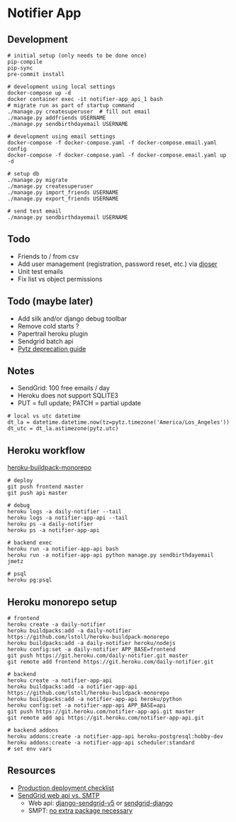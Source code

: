 # Notifier App

## Development

```
# initial setup (only needs to be done once)
pip-compile
pip-sync
pre-commit install

# development using local settings
docker-compose up -d
docker container exec -it notifier-app_api_1 bash
# migrate run as part of startup command
./manage.py createsuperuser  # fill out email
./manage.py addfriends USERNAME
./manage.py sendbirthdayemail USERNAME

# development using email settings
docker-compose -f docker-compose.yaml -f docker-compose.email.yaml config
docker-compose -f docker-compose.yaml -f docker-compose.email.yaml up -d

# setup db
./manage.py migrate
./manage.py createsuperuser
./manage.py import_friends USERNAME
./manage.py export_friends USERNAME

# send test email
./manage.py sendbirthdayemail USERNAME
```

## Todo

- Friends to / from csv
- Add user management (registration, password reset, etc.) via [djoser](https://github.com/sunscrapers/djoser)
- Unit test emails
- Fix list vs object permissions

## Todo (maybe later)

- Add silk and/or django debug toolbar
- Remove cold starts ?
- Papertrail heroku plugin
- Sendgrid batch api
- [Pytz deprecation guide](https://pytz-deprecation-shim.readthedocs.io/en/latest/migration.html#which-replacement-to-choose)

## Notes

- SendGrid: 100 free emails / day
- Heroku does not support SQLITE3
- PUT = full update; PATCH = partial update

```
# local vs utc datetime
dt_la = datetime.datetime.now(tz=pytz.timezone('America/Los_Angeles'))
dt_utc = dt_la.astimezone(pytz.utc)
```

## Heroku workflow

[heroku-buildpack-monorepo](https://elements.heroku.com/buildpacks/lstoll/heroku-buildpack-monorepo)

```
# deploy
git push frontend master
git push api master

# debug
heroku logs -a daily-notifier --tail
heroku logs -a notifier-app-api --tail
heroku ps -a daily-notifier
heroku ps -a notifier-app-api

# backend exec
heroku run -a notifier-app-api bash
heroku run -a notifier-app-api python manage.py sendbirthdayemail jmetz

# psql
heroku pg:psql
```

## Heroku monorepo setup

```
# frontend
heroku create -a daily-notifier
heroku buildpacks:add -a daily-notifier https://github.com/lstoll/heroku-buildpack-monorepo
heroku buildpacks:add -a daily-notifier heroku/nodejs
heroku config:set -a daily-notifier APP_BASE=frontend
git push https://git.heroku.com/daily-notifier.git master
git remote add frontend https://git.heroku.com/daily-notifier.git

# backend
heroku create -a notifier-app-api
heroku buildpacks:add -a notifier-app-api https://github.com/lstoll/heroku-buildpack-monorepo
heroku buildpacks:add -a notifier-app-api heroku/python
heroku config:set -a notifier-app-api APP_BASE=api
git push https://git.heroku.com/notifier-app-api.git master
git remote add api https://git.heroku.com/notifier-app-api.git

# backend addons
heroku addons:create -a notifier-app-api heroku-postgresql:hobby-dev
heroku addons:create -a notifier-app-api scheduler:standard
# set env vars
```

## Resources

- [Production deployment checklist](https://testdriven.io/blog/production-django-deployments-on-heroku/)
- [SendGrid web api vs. SMTP](https://sendgrid.com/blog/web-api-or-smtp-relay-how-should-you-send-your-mail/)
  - Web api: [django-sendgrid-v5](https://github.com/sklarsa/django-sendgrid-v5) or [sendgrid-django](https://github.com/elbuo8/sendgrid-django)
  - SMPT: [no extra package necessary](https://sendgrid.com/docs/for-developers/sending-email/django/)
